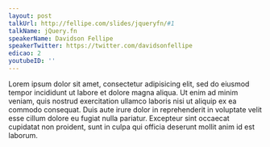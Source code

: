 ```yaml
---
layout: post
talkUrl: http://fellipe.com/slides/jqueryfn/#1
talkName: jQuery.fn
speakerName: Davidson Fellipe
speakerTwitter: https://twitter.com/davidsonfellipe
edicao: 2
youtubeID: ''
---
```


Lorem ipsum dolor sit amet, consectetur adipisicing elit, sed do eiusmod tempor incididunt ut labore et dolore magna aliqua. Ut enim ad minim veniam, quis nostrud exercitation ullamco laboris nisi ut aliquip ex ea commodo consequat. Duis aute irure dolor in reprehenderit in voluptate velit esse cillum dolore eu fugiat nulla pariatur. Excepteur sint occaecat cupidatat non proident, sunt in culpa qui officia deserunt mollit anim id est laborum.